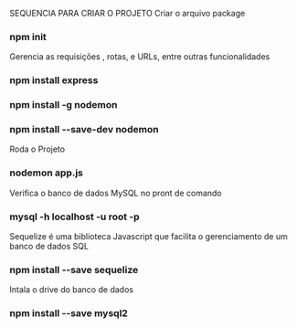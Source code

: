 SEQUENCIA PARA CRIAR O PROJETO
Criar o arquivo package
### npm init

Gerencia as requisições , rotas, e URLs, entre outras funcionalidades
### npm install express
### npm install -g nodemon
### npm install --save-dev nodemon

Roda o Projeto
### nodemon app.js

Verifica o banco de dados MySQL no pront de comando
### mysql -h localhost -u root -p

Sequelize é uma biblioteca Javascript que facilita o gerenciamento de um banco de dados SQL
### npm install --save sequelize

Intala o drive do banco de dados
### npm install --save mysql2